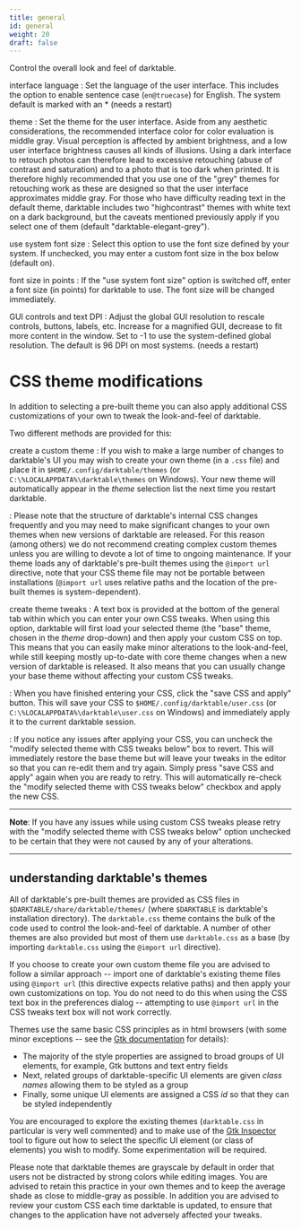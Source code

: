```yaml
---
title: general
id: general
weight: 20
draft: false
---
```


Control the overall look and feel of darktable.

interface language
: Set the language of the user interface. This includes the option to enable sentence case (`en@truecase`) for English. The system default is marked with an * (needs a restart)

theme
: Set the theme for the user interface. Aside from any aesthetic considerations, the recommended interface color for color evaluation is middle gray. Visual perception is affected by ambient brightness, and a low user interface brightness causes all kinds of illusions. Using a dark interface to retouch photos can therefore lead to excessive retouching (abuse of contrast and saturation) and to a photo that is too dark when printed. It is therefore highly recommended that you use one of the "grey" themes for retouching work as these are designed so that the user interface approximates middle gray. For those who have difficulty reading text in the default theme, darktable includes two "highcontrast" themes with white text on a dark background, but the caveats mentioned previously apply if you select one of them (default "darktable-elegant-grey").

use system font size
: Select this option to use the font size defined by your system. If unchecked, you may enter a custom font size in the box below (default on).

font size in points
: If the "use system font size" option is switched off, enter a font size (in points) for darktable to use. The font size will be changed immediately.

GUI controls and text DPI
: Adjust the global GUI resolution to rescale controls, buttons, labels, etc. Increase for a magnified GUI, decrease to fit more content in the window. Set to -1 to use the system-defined global resolution. The default is 96 DPI on most systems. (needs a restart)

# CSS theme modifications

In addition to selecting a pre-built theme you can also apply additional CSS customizations of your own to tweak the look-and-feel of darktable.

Two different methods are provided for this:

create a custom theme
: If you wish to make a large number of changes to darktable's UI you may wish to create your own theme (in a `.css` file) and place it in `$HOME/.config/darktable/themes` (or `C:\%LOCALAPPDATA%\darktable\themes` on Windows). Your new theme will automatically appear in the _theme_ selection list the next time you restart darktable. 

: Please note that the structure of darktable's internal CSS changes frequently and you may need to make significant changes to your own themes when new versions of darktable are released. For this reason (among others) we do not recommend creating complex custom themes unless you are willing to devote a lot of time to ongoing maintenance. If your theme loads any of darktable's pre-built themes using the `@import url` directive, note that your CSS theme file may not be portable between installations (`@import url` uses relative paths and the location of the pre-built themes is system-dependent).

create theme tweaks
: A text box is provided at the bottom of the general tab within which you can enter your own CSS tweaks. When using this option, darktable will first load your selected theme (the "base" theme, chosen in the _theme_ drop-down) and then apply your custom CSS on top. This means that you can easily make minor alterations to the look-and-feel, while still keeping mostly up-to-date with core theme changes when a new version of darktable is released. It also means that you can usually change your base theme without affecting your custom CSS tweaks.

: When you have finished entering your CSS, click the "save CSS and apply" button. This will save your CSS to `$HOME/.config/darktable/user.css` (or `C:\%LOCALAPPDATA%\darktable\user.css` on Windows) and immediately apply it to the current darktable session.

: If you notice any issues after applying your CSS, you can uncheck the "modify selected theme with CSS tweaks below" box to revert. This will immediately restore the base theme but will leave your tweaks in the editor so that you can re-edit them and try again. Simply press "save CSS and apply" again when you are ready to retry. This will automatically re-check the "modify selected theme with CSS tweaks below" checkbox and apply the new CSS.

---

**Note**: If you have any issues while using custom CSS tweaks please retry with the "modify selected theme with CSS tweaks below" option unchecked to be certain that they were not caused by any of your alterations.

---

## understanding darktable's themes

All of darktable's pre-built themes are provided as CSS files in `$DARKTABLE/share/darktable/themes/` (where `$DARKTABLE` is darktable's installation directory). The `darktable.css` theme contains the bulk of the code used to control the look-and-feel of darktable. A number of other themes are also provided but most of them use `darktable.css` as a base (by importing `darktable.css` using the `@import url` directive).

If you choose to create your own custom theme file you are advised to follow a similar approach -- import one of darktable's existing theme files using `@import url` (this directive expects relative paths) and then apply your own customizations on top. You do not need to do this when using the CSS text box in the preferences dialog -- attempting to use `@import url` in the CSS tweaks text box will not work correctly.

Themes use the same basic CSS principles as in html browsers (with some minor exceptions -- see the [Gtk documentation](https://developer-old.gnome.org/gtk3/stable/chap-css-overview.html) for details):

- The majority of the style properties are assigned to broad groups of UI elements, for example, Gtk buttons and text entry fields
- Next, related groups of darktable-specific UI elements are given _class names_ allowing them to be styled as a group
- Finally, some unique UI elements are assigned a CSS _id_ so that they can be styled independently

You are encouraged to explore the existing themes (`darktable.css` in particular is very well commented) and to make use of the [Gtk Inspector](https://wiki.gnome.org/Projects/GTK/Inspector) tool to figure out how to select the specific UI element (or class of elements) you wish to modify. Some experimentation will be required.

Please note that darktable themes are grayscale by default in order that users not be distracted by strong colors while editing images. You are advised to retain this practice in your own themes and to keep the average shade as close to middle-gray as possible. In addition you are advised to review your custom CSS each time darktable is updated, to ensure that changes to the application have not adversely affected your tweaks.
